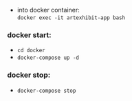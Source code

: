 - into docker container:\
`docker exec -it artexhibit-app bash`


### docker start:
 - `cd docker`
- `docker-compose up -d`

### docker stop:
- `docker-compose stop`

